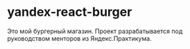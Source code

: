 # yandex-react-burger

Это мой бургерный магазин. Проект разрабатывается под руководством менторов из Яндекс.Практикума.